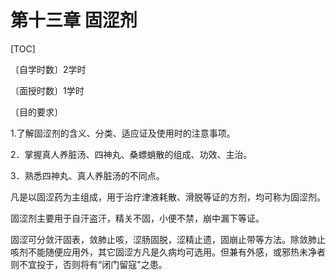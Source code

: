# 第十三章  固涩剂

[TOC]

〔自学时数〕2学时

〔面授时数〕1学时

〔目的要求〕

1.了解固涩剂的含义、分类、适应证及使用时的注意事项。

2．掌握真人养脏汤、四神丸、桑螵蛸散的组成、功效、主治。

3．熟悉四神丸、真人养脏汤的不同点。

凡是以固涩药为主组成，用于治疗津液耗散、滑脱等证的方剂，均可称为固涩剂。

固涩剂主要用于自汗盗汗，精关不固，小便不禁，崩中漏下等证。

固涩可分敛汗固表，敛肺止咳，涩肠固脱，涩精止遗，固崩止带等方法。除敛肺止咳剂不能随便应用外，其它固涩方凡是久病均可选用。但兼有外感，或邪热未净者则不宜投于，否则将有“闭门留寇"之患。
